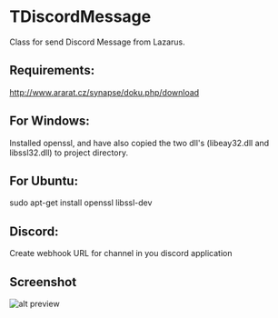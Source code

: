 # TDiscordMessage
Class for send Discord Message from Lazarus.

## Requirements:
http://www.ararat.cz/synapse/doku.php/download


## For Windows:
Installed openssl, and have also copied the two dll's (libeay32.dll and libssl32.dll) to project directory.

## For Ubuntu:
sudo apt-get install openssl libssl-dev


## Discord:

Create webhook URL for channel in you discord application

## Screenshot
![alt preview](https://github.com/seryal/TDiscordMessage/blob/master/screen.png)

